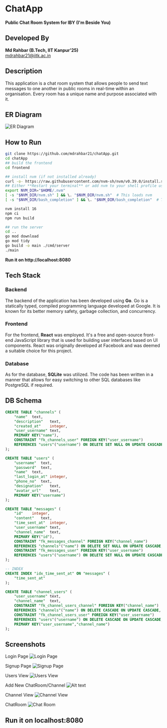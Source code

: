 # ChatApp

**Public Chat Room System for IBY (I'm Beside You)**

## Developed By

**Md Rahbar (B.Tech, IIT Kanpur'25)** <br />
mdrahbar21@iitk.ac.in

## Description
This application is a chat room system that allows people to send text messages to one another in public rooms in real-time within an organisation.  Every room has a unique name and purpose associated with it.

## ER Diagram

![ER Diagram](<assets/ChatApp-ER Diagram.png>)

## How to Run
```bash
git clone https://github.com/mdrahbar21/chatApp.git
cd chatApp
## build the frontend
cd frontend

## install nvm (if not installed already)
curl -o- https://raw.githubusercontent.com/nvm-sh/nvm/v0.39.0/install.sh | bash
## Either **Restart your terminal** or add nvm to your shell profile using following command (copy and paste all 3 lines at once in your terminal)
export NVM_DIR="$HOME/.nvm"
[ -s "$NVM_DIR/nvm.sh" ] && \. "$NVM_DIR/nvm.sh"  # This loads nvm
[ -s "$NVM_DIR/bash_completion" ] && \. "$NVM_DIR/bash_completion"  # This loads nvm bash_completion

nvm install 16
npm ci
npm run build

## run the server
cd ..
go mod download
go mod tidy
go build -o main ./cmd/server
./main
```

**Run it on http://localhost:8080**

## Tech Stack

### Backend

The backend of the application has been developed using **Go**.
Go is a statically typed, compiled programming language developed at Google. It is known for its better memory safety, garbage collection, and concurrency.

### Frontend

For the frontend, **React** was employed. It's a free and open-source front-end JavaScript library that is used for building user interfaces based on UI components. React was originally developed at Facebook and was deemed a suitable choice for this project.

### Database

As for the database, **SQLite** was utilized. The code has been written in a manner that allows for easy switching to other SQL databases like PostgreSQL if required.

## DB Schema

```sql
CREATE TABLE "channels" (
	"name"	text,
	"description"	text,
	"created_at"	integer,
	"user_username"	text,
	PRIMARY KEY("name"),
	CONSTRAINT "fk_channels_user" FOREIGN KEY("user_username")
	REFERENCES "users"("username") ON DELETE SET NULL ON UPDATE CASCADE
);
```

```sql
CREATE TABLE "users" (
	"username"	text,
	"password"	text,
	"name"	text,
	"last_login_at"	integer,
	"phone_no"	text,
	"designation"	text,
	"avatar_url"	text,
	PRIMARY KEY("username")
);
```

```sql
CREATE TABLE "messages" (
	"id"	integer,
	"content"	text,
	"time_sent_at"	integer,
	"user_username"	text,
	"channel_name"	text,
	PRIMARY KEY("id"),
	CONSTRAINT "fk_messages_channel" FOREIGN KEY("channel_name")
	REFERENCES "channels"("name") ON DELETE SET NULL ON UPDATE CASCADE,
	CONSTRAINT "fk_messages_user" FOREIGN KEY("user_username")
	REFERENCES "users"("username") ON DELETE SET NULL ON UPDATE CASCADE
);

-- INDEX
CREATE INDEX "idx_time_sent_at" ON "messages" (
	"time_sent_at"
);

```

```sql
CREATE TABLE "channel_users" (
	"user_username"	text,
	"channel_name"	text,
	CONSTRAINT "fk_channel_users_channel" FOREIGN KEY("channel_name")
	REFERENCES "channels"("name") ON DELETE CASCADE ON UPDATE CASCADE,
	CONSTRAINT "fk_channel_users_user" FOREIGN KEY("user_username")
	REFERENCES "users"("username") ON DELETE CASCADE ON UPDATE CASCADE,
	PRIMARY KEY("user_username","channel_name")
);
```

## Screenshots

Login Page
![Login Page](assets/LoginPage.png)

Signup Page
![Signup Page](assets/SignupPage.png)

Users View
![Users View](assets/UserView.png)

Add New ChatRoom/Channel
![Alt text](assets/AddChannel.png)

Channel View
![Channel View](assets/ChannelView.png)

ChatRoom
![Chat Room](assets/ChatRoom.png)

## Run it on localhost:8080